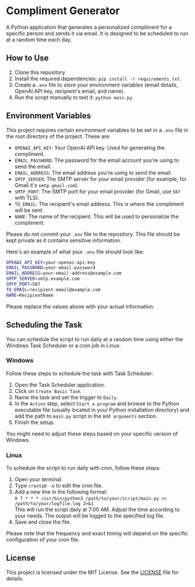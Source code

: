 # Compliment Generator

A Python application that generates a personalized compliment for a specific person and sends it via email. It is designed to be scheduled to run at a random time each day.

## How to Use

1. Clone this repository.
2. Install the required dependencies: `pip install -r requirements.txt`.
3. Create a `.env` file to store your environment variables (email details, OpenAI API key, recipient's email, and name).
4. Run the script manually to test it: `python main.py`.

## Environment Variables

This project requires certain environment variables to be set in a `.env` file in the root directory of the project. These are:

- `OPENAI_API_KEY`: Your OpenAI API key. Used for generating the compliment.
- `EMAIL_PASSWORD`: The password for the email account you're using to send the email.
- `EMAIL_ADDRESS`: The email address you're using to send the email.
- `SMTP_SERVER`: The SMTP server for your email provider (for example, for Gmail it's `smtp.gmail.com`).
- `SMTP_PORT`: The SMTP port for your email provider (for Gmail, use `587` with TLS).
- `TO_EMAIL`: The recipient's email address. This is where the compliment will be sent.
- `NAME`: The name of the recipient. This will be used to personalize the compliment.

Please do not commit your `.env` file to the repository. This file should be kept private as it contains sensitive information.

Here's an example of what your `.env` file should look like:

```bash
OPENAI_API_KEY=your-openai-api-key
EMAIL_PASSWORD=your-email-password
EMAIL_ADDRESS=your-email-address@example.com
SMTP_SERVER=smtp.example.com
SMTP_PORT=587
TO_EMAIL=recipient-email@example.com
NAME=RecipientName
```

Please replace the values above with your actual information.

## Scheduling the Task

You can schedule the script to run daily at a random time using either the Windows Task Scheduler or a cron job in Linux.

### Windows

Follow these steps to schedule the task with Task Scheduler:

1. Open the Task Scheduler application.
2. Click on `Create Basic Task`.
3. Name the task and set the trigger to `Daily`.
4. In the `Action` step, select `Start a program` and browse to the Python executable file (usually located in your Python installation directory) and add the path to `main.py` script in the `Add arguments` section.
5. Finish the setup.

You might need to adjust these steps based on your specific version of Windows.

### Linux

To schedule the script to run daily with cron, follow these steps:

1. Open your terminal.
2. Type `crontab -e` to edit the cron file.
3. Add a new line in the following format:  
   `0 7 * * * /usr/bin/python3 /path/to/your/script/main.py >> /path/to/your/logfile.log 2>&1`  
   This will run the script daily at 7:00 AM. Adjust the time according to your needs. The output will be logged to the specified log file.
4. Save and close the file.

Please note that the frequency and exact timing will depend on the specific configuration of your cron file.

## License

This project is licensed under the MIT License. See the [LICENSE](LICENSE.md) file for details.